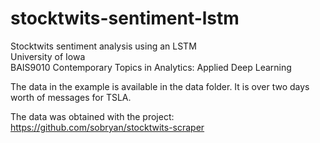 # stocktwits-sentiment-lstm
Stocktwits sentiment analysis using an LSTM  
University of Iowa  
BAIS9010 Contemporary Topics in Analytics: Applied Deep Learning  

The data in the example is available in the data folder.  It is over two days worth of messages for TSLA.  

The data was obtained with the project: https://github.com/sobryan/stocktwits-scraper  
